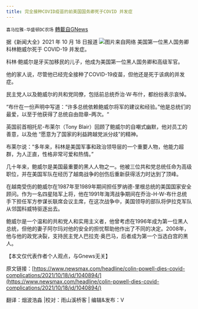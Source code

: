 ```yaml
---
title: 完全接种COVID疫苗的前美国国务卿死于COVID 并发症
---
```

`喜马拉雅-华盛顿DC农场` [轉載自GNews](https://gnews.org/zh-hans/1602899/)

据《新闻大全》2021 年 10 月 18 日报道
![](https://assets.gnews.org/wp-content/uploads/2021/10/powel_adobespark.png)图片来自网络
美国第一位黑人国务卿科林鲍威尔死于 COVID-19 并发症。

科林·鲍威尔是牙买加移民的儿子，他成为美国第一位黑人国务卿和高级军官。

他的家人说，尽管他已经完全接种了COVID-19疫苗，但他还是死于该病的并发症。

民主党人以及鲍威尔的共和党同僚，包括前总统乔治·W·布什，都纷纷表示哀悼。

“布什在一份声明中写道：“许多总统依赖鲍威尔将军的建议和经验。”他是总统们的最爱，以至于他获得了总统自由勋章–两次。“

英国前首相托尼-布莱尔（Tony Blair）回顾了鲍威尔的自嘲式幽默，他对员工的善意，以及他 “愿意为了国家的利益跨越党派分歧”的精神。

布莱尔说：“多年来，科林是美国军事和政治领导层的一个重要人物，他能力超群，为人正直，性格非常可爱和热情。”

几十年来，鲍威尔是美国最重要的黑人人物之一。他被三位共和党总统任命为高级职位，并在美国军队在经历了越南战争的创伤后重新获得活力时达到了顶峰。

在越南受伤的鲍威尔在1987年至1989年期间担任罗纳德-里根总统的美国国家安全顾问。作为一名四星陆军上将，他在1991年海湾战争期间在乔治-H-W-布什总统手下担任军方参谋长联席会议主席，在这次战争中，美国领导的部队将伊拉克军队从邻国科威特驱逐出去。

鲍威尔是一个温和的共和党人和实用主义者，他曾考虑在1996年成为第一位黑人总统，但他的妻子阿尔玛对他的安全的担忧帮助他作出了不同的决定。2008年，他与他的政党决裂，支持民主党人巴拉克·奥巴马，后者成为第一个当选白宫的黑人。

【本文仅代表作者个人观点，与Gnews无关】

原文链接：[https://www.newsmax.com/headline/colin-powell-dies-covid-complications/2021/10/18/id/1040894/](https://www.newsmax.com/headline/colin-powell-dies-covid-complications/2021/10/18/id/1040894/)

翻译：烟波浩淼 |校对：雨山溪桥客 | 编辑&发布：V
